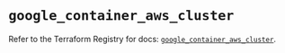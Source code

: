 # `google_container_aws_cluster`

Refer to the Terraform Registry for docs: [`google_container_aws_cluster`](https://registry.terraform.io/providers/hashicorp/google/5.21.0/docs/resources/container_aws_cluster).
